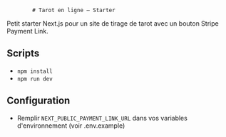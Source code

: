             # Tarot en ligne — Starter

Petit starter Next.js pour un site de tirage de tarot avec un bouton Stripe Payment Link.

## Scripts
- `npm install`
- `npm run dev`

## Configuration
- Remplir `NEXT_PUBLIC_PAYMENT_LINK_URL` dans vos variables d'environnement (voir .env.example)
